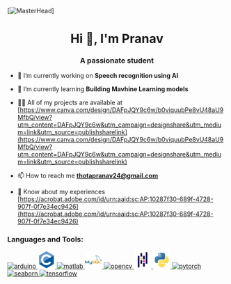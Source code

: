 [![MasterHead](https://img.freepik.com/free-vector/machine-learning-banner-artificial-intelligence_107791-611.jpg?w=2000)]
<h1 align="center">Hi 👋, I'm Pranav</h1>
<h3 align="center">A passionate student</h3>


- 🔭 I’m currently working on **Speech recognition using AI**

- 🌱 I’m currently learning **Building Mavhine Learning models**

- 👨‍💻 All of my projects are available at [https://www.canva.com/design/DAFpJQY9c6w/b0viquubPe8vU48aU9MfbQ/view?utm_content=DAFpJQY9c6w&utm_campaign=designshare&utm_medium=link&utm_source=publishsharelink](https://www.canva.com/design/DAFpJQY9c6w/b0viquubPe8vU48aU9MfbQ/view?utm_content=DAFpJQY9c6w&utm_campaign=designshare&utm_medium=link&utm_source=publishsharelink)

- 📫 How to reach me **thotapranav24@gmail.com**

- 📄 Know about my experiences [https://acrobat.adobe.com/id/urn:aaid:sc:AP:10287f30-689f-4728-907f-0f7e34ec9426](https://acrobat.adobe.com/id/urn:aaid:sc:AP:10287f30-689f-4728-907f-0f7e34ec9426)



<h3 align="left">Languages and Tools:</h3>
<p align="left"> <a href="https://www.arduino.cc/" target="_blank" rel="noreferrer"> <img src="https://cdn.worldvectorlogo.com/logos/arduino-1.svg" alt="arduino" width="40" height="40"/> </a> <a href="https://www.cprogramming.com/" target="_blank" rel="noreferrer"> <img src="https://raw.githubusercontent.com/devicons/devicon/master/icons/c/c-original.svg" alt="c" width="40" height="40"/> </a> <a href="https://www.mathworks.com/" target="_blank" rel="noreferrer"> <img src="https://upload.wikimedia.org/wikipedia/commons/2/21/Matlab_Logo.png" alt="matlab" width="40" height="40"/> </a> <a href="https://www.mysql.com/" target="_blank" rel="noreferrer"> <img src="https://raw.githubusercontent.com/devicons/devicon/master/icons/mysql/mysql-original-wordmark.svg" alt="mysql" width="40" height="40"/> </a> <a href="https://opencv.org/" target="_blank" rel="noreferrer"> <img src="https://www.vectorlogo.zone/logos/opencv/opencv-icon.svg" alt="opencv" width="40" height="40"/> </a> <a href="https://pandas.pydata.org/" target="_blank" rel="noreferrer"> <img src="https://raw.githubusercontent.com/devicons/devicon/2ae2a900d2f041da66e950e4d48052658d850630/icons/pandas/pandas-original.svg" alt="pandas" width="40" height="40"/> </a> <a href="https://www.python.org" target="_blank" rel="noreferrer"> <img src="https://raw.githubusercontent.com/devicons/devicon/master/icons/python/python-original.svg" alt="python" width="40" height="40"/> </a> <a href="https://pytorch.org/" target="_blank" rel="noreferrer"> <img src="https://www.vectorlogo.zone/logos/pytorch/pytorch-icon.svg" alt="pytorch" width="40" height="40"/> </a> <a href="https://seaborn.pydata.org/" target="_blank" rel="noreferrer"> <img src="https://seaborn.pydata.org/_images/logo-mark-lightbg.svg" alt="seaborn" width="40" height="40"/> </a> <a href="https://www.tensorflow.org" target="_blank" rel="noreferrer"> <img src="https://www.vectorlogo.zone/logos/tensorflow/tensorflow-icon.svg" alt="tensorflow" width="40" height="40"/> </a> </p>
